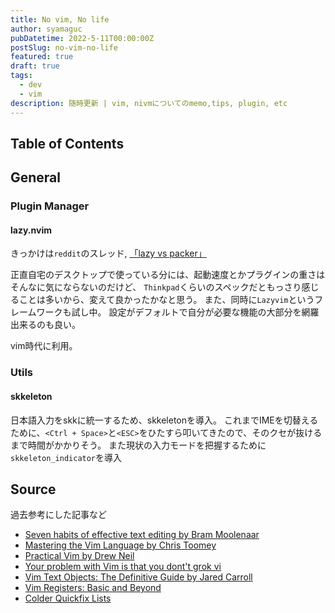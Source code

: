 ```yaml
---
title: No vim, No life
author: syamaguc
pubDatetime: 2022-5-11T00:00:00Z
postSlug: no-vim-no-life
featured: true
draft: true
tags:
  - dev
  - vim
description: 随時更新 | vim, nivmについてのmemo,tips, plugin, etc
---
```


## Table of Contents

## General

### Plugin Manager

#### lazy.nvim

きっかけは`reddit`のスレッド, [「lazy vs packer」](https://www.reddit.com/r/neovim/comments/11d1wjm/lazy_vs_packer/)

正直自宅のデスクトップで使っている分には、起動速度とかプラグインの重さはそんなに気にならないのだけど、
`Thinkpad`くらいのスペックだともっさり感じることは多いから、変えて良かったかなと思う。
また、同時に`Lazyvim`というフレームワークも試し中。
設定がデフォルトで自分が必要な機能の大部分を網羅出来るのも良い。

vim時代に利用。

### Utils

#### skkeleton

日本語入力をskkに統一するため、skkeletonを導入。
これまでIMEを切替えるために、`<Ctrl + Space>`と`<ESC>`をひたすら叩いてきたので、そのクセが抜けるまで時間がかかりそう。
また現状の入力モードを把握するために`skkeleton_indicator`を導入

## Source

過去参考にした記事など

- [Seven habits of effective text editing by Bram Moolenaar](https://www.moolenaar.net/habits.html)
- [Mastering the Vim Language by Chris Toomey](https://www.youtube.com/watch?si=ftR0wOchN5KdbL68&v=wlR5gYd6um0&feature=youtu.be)
- [Practical Vim by Drew Neil](https://pragprog.com/titles/dnvim2/practical-vim-second-edition/)
- [Your problem with Vim is that you dont't grok vi](https://stackoverflow.com/questions/1218390/what-is-your-most-productive-shortcut-with-vim/1220118#1220118)
- [Vim Text Objects: The Definitive Guide by Jared Carroll](https://blog.carbonfive.com/vim-text-objects-the-definitive-guide/)
- [Vim Registers: Basic and Beyond](https://www.brianstorti.com/vim-registers/)
- [Colder Quickfix Lists](https://vimways.org/2018/colder-quickfix-lists/)
